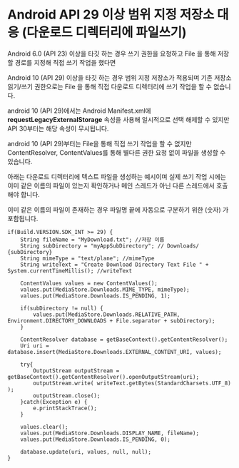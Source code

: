# Android API 29 이상 범위 지정 저장소 대응 (다운로드 디렉터리에 파일쓰기)

Android 6.0 (API 23) 이상을 타깃 하는 경우 쓰기 권한을 요청하고 File 을 통해 저장할 경로를 지정해 직접 쓰기 작업을 했다면

Android 10 (API 29) 이상을 타깃 하는 경우 범위 지정 저장소가 적용되며 기존 저장소 읽기/쓰기 권한으로는 File 을 통해 직접 다운로드 디렉터리에 쓰기 작업을 할 수 없습니다.

android 10 (API 29)에서는 Android Manifest.xml에 **requestLegacyExternalStorage** 속성을 사용해 일시적으로 선택 해제할 수 있지만 API 30부터는 해당 속성이 무시됩니다.

android 10 (API 29)부터는 File을 통해 직접 쓰기 작업을 할 수 없지만 ContentResolver, ContentValues를 통해 별다른 권한 요청 없이 파일을 생성할 수 있습니다.

아래는 다운로드 디렉터리에 텍스트 파일을 생성하는 예시이며 실제 쓰기 작업 시에는 이미 같은 이름의 파일이 있는지 확인하거나 메인 스레드가 아닌 다른 스레드에서 호출해야 합니다.

이미 같은 이름의 파일이 존재하는 경우 파일명 끝에 자동으로 구분하기 위한 (숫자) 가 포함됩니다.

```
if(Build.VERSION.SDK_INT >= 29) {
    String fileName = "MyDownload.txt"; //저장 이름
    String subDirectory = "myAppSubDirectory"; // Downloads/ {subDirectory}
    String mimeType = "text/plane"; //mimeType
    String writeText = "Create Download Directory Text File " + System.currentTimeMillis(); //writeText

    ContentValues values = new ContentValues();
    values.put(MediaStore.Downloads.MIME_TYPE, mimeType);
    values.put(MediaStore.Downloads.IS_PENDING, 1);

    if(subDirectory != null) {
        values.put(MediaStore.Downloads.RELATIVE_PATH, Environment.DIRECTORY_DOWNLOADS + File.separator + subDirectory);
    }

    ContentResolver database = getBaseContext().getContentResolver();
    Uri uri = database.insert(MediaStore.Downloads.EXTERNAL_CONTENT_URI, values);

    try{
        OutputStream outputStream = getBaseContext().getContentResolver().openOutputStream(uri);
        outputStream.write( writeText.getBytes(StandardCharsets.UTF_8) );
        outputStream.close();
    }catch(Exception e) {
        e.printStackTrace();
    }

    values.clear();
    values.put(MediaStore.Downloads.DISPLAY_NAME, fileName);
    values.put(MediaStore.Downloads.IS_PENDING, 0);

    database.update(uri, values, null, null);
}
```